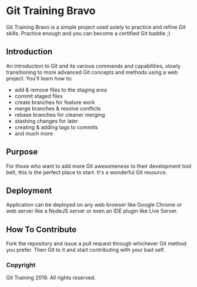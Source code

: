 # Git Training Bravo

Git Training Bravo is a simple project used solely to practice and refine Git skills.
Practice enough and you can become a certified Git baddie ;)

## Introduction

An introduction to Git and its various commands and capabilities, slowly transitioning to more advanced Git concepts and methods using a web project.
You'll learn how to:

- add & remove files to the staging area
- commit staged files
- create branches for feature work
- merge branches & resolve conflicts
- rebase branches for cleaner merging
- stashing changes for later
- creating & adding tags to commits
- and much more

## Purpose

For those who want to add more Git awesomeness to their development tool belt, this is the perfect place to start. It's a wonderful Git resource.

## Deployment

Application can be deployed on any web browser like Google Chrome or web server like a NodeJS server or even an IDE plugin like Live Server.

## How To Contribute

Fork the repository and issue a pull request through whichever Git method you prefer.
Then Git to it and start contributing with your bad self.

### Copyright

Git Training 2019. All rights reserved.

